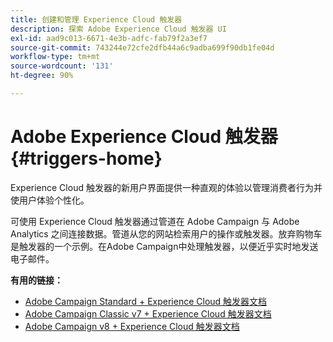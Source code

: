 ```yaml
---
title: 创建和管理 Experience Cloud 触发器
description: 探索 Adobe Experience Cloud 触发器 UI
exl-id: aad9c013-6671-4e3b-adfc-fab79f2a3ef7
source-git-commit: 743244e72cfe2dfb44a6c9adba699f90db1fe04d
workflow-type: tm+mt
source-wordcount: '131'
ht-degree: 90%

---
```


# Adobe Experience Cloud 触发器{#triggers-home}

Experience Cloud 触发器的新用户界面提供一种直观的体验以管理消费者行为并使用户体验个性化。

可使用 Experience Cloud 触发器通过管道在 Adobe Campaign 与 Adobe Analytics 之间连接数据。管道从您的网站检索用户的操作或触发器。放弃购物车是触发器的一个示例。在Adobe Campaign中处理触发器，以便近乎实时地发送电子邮件。


**有用的链接：**

* [Adobe Campaign Standard + Experience Cloud 触发器文档](https://experienceleague.adobe.com/docs/campaign-standard/using/integrating-with-adobe-cloud/working-with-campaign-and-triggers/about-adobe-experience-cloud-triggers.html)
* [Adobe Campaign Classic v7 + Experience Cloud 触发器文档](https://experienceleague.adobe.com/docs/campaign-classic/using/integrating-with-adobe-experience-cloud/experience-triggers/about-triggers.html)
* [Adobe Campaign v8 + Experience Cloud 触发器文档](https://experienceleague.adobe.com/docs/campaign/campaign-v8/connect/ac-triggers.html)
